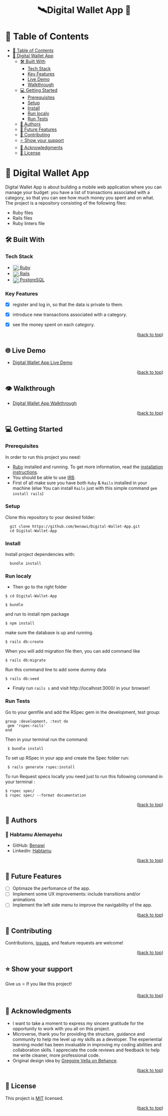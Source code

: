 <a name="readme-top"></a>

# <div align="center">🛰Digital Wallet App 🚀</div>

# 📗 Table of Contents

- [📗 Table of Contents](#-table-of-contents)
- [📖 Digital Wallet App ](#-ruby-group-capstone---catalog-of-my-things-)
  - [🛠 Built With ](#-built-with-)
    - [Tech Stack ](#tech-stack-)
    - [Key Features ](#key-features-)
    - [Live Demo](#live-demo)
    - [Walkthrough](#Walkthrough)
  - [💻 Getting Started ](#-getting-started-)
    - [Prerequisites](#prerequisites)
    - [Setup](#setup)
    - [Install](#install)
    - [Run localy](#run-localy)
    - [Run Tests ](#run-tests-)
  - [👥 Authors ](#-authors-)
  - [🔭 Future Features ](#-future-features-)
  - [🤝 Contributing ](#-contributing-)
  - [⭐️ Show your support ](#️-show-your-support-)
  - [🙏 Acknowledgments ](#-acknowledgments-)
  - [📝 License ](#-license-)

# 📖 Digital Wallet App <a name="about-project"></a>
Digital Wallet App is about building a mobile web application where you can manage your budget: you have a list of transactions associated with a category, so that you can see how much money you spent and on what.
The project is a repository consisting of the following files:

- Ruby files
- Rails files
- Ruby linters file

## 🛠 Built With <a name="built-with"></a>

### Tech Stack <a name="tech-stack"></a>
  <ul>
     <li>
      <a href="https://www.ruby-lang.org/en/">
      <img align="center" width="19" height="auto" src="https://upload.wikimedia.org/wikipedia/commons/thumb/7/73/Ruby_logo.svg/198px-Ruby_logo.svg.png?20101129171534" alt="ruby logo" />
      Ruby
      </a>
    </li>
    <li>
      <a href="https://rubyonrails.org/">
      <img align="center" width="19" height="auto" src="./rails-red-logo.svg" alt="ruby logo" />
      Rails
      </a>
    </li>
    <li>
      <a href="https://www.postgresql.org/">
      <img align="center" width="19" height="auto" src="https://wiki.postgresql.org/images/3/30/PostgreSQL_logo.3colors.120x120.png" alt="postgreSQL logo" />
      PostgreSQL
      </a>
    </li>
  </ul>
  
</ul>

###  Key Features <a name="key-features"></a>

- [x] register and log in, so that the data is private to them.
- [x] introduce new transactions associated with a category.
- [x] see the money spent on each category.

        

<p align="right">(<a href="#readme-top">back to top</a>)</p>


## 🌐 Live Demo <a name="#live-demo"></a>

- [Digital Wallet App Live Demo](https://digital-wallet-app.onrender.com/)
<p align="right">(<a href="#readme-top">back to top</a>)</p>

## 👁 Walkthrough <a name="#Walkthrough"></a>

- [Digital Wallet App Walkthrough](https://www.loom.com/share/0a74ec0c9b0843adbba0274931d322b7?sid=059e58c2-fe0d-4d77-90e1-7021959a6c55)

<p align="right">(<a href="#readme-top">back to top</a>)</p>
<!-- GETTING STARTED -->

## 💻 Getting Started <a name="getting-started"></a>

### Prerequisites

In order to run this project you need:

- [Ruby](https://www.ruby-lang.org/en/) installed and running. To get more information, read the [installation instructions](https://github.com/microverseinc/curriculum-ruby/blob/main/simple-ruby/articles/ruby_installation_instructions.md).
- You should be able to use [IRB](https://en.wikipedia.org/wiki/Ruby_(programming_language)#Features).
- First of all make sure you have both `Ruby` & `Rails` installed in your machine
 (else You can install `Rails` just with this simple command  ```gem install rails```)
### Setup

Clone this repository to your desired folder:

```
  git clone https://github.com/benawi/Digital-Wallet-App.git
  cd Digital-Wallet-App
```

### Install

Install project dependencies with:

```
  bundle install
```
### Run localy
 - Then go to the right folder 
```
$ cd Digital-Wallet-App
```
```
$ bundle
```
and run to install npm package
```
$ npm install
```

make sure the database is up and running.
```
$ rails db:create
```
When you will add migration file then, you can add command like
```
$ rails db:migrate
```
Run this command line to add some dummy data
```
$ rails db:seed
```

 - Finaly run `rails s` and visit http://localhost:3000/  in your browser!

### Run Tests <a name="run-tests"></a>

Go to your gemfile and add the RSpec gem in the development, test group:

 ```
 group :development, :test do  
  gem 'rspec-rails'
 end
 ```
Then in your terminal run the command:

 ```
  $ bundle install
 ```
To set up RSpec in your app and create the Spec folder run:

 ```
  $ rails generate rspec:install
 ```
  To run Request specs locally you need just to run this following command in your terminal :
 ```
 $ rspec spec/
 $ rspec spec/ --format documentation 
 ```

<p align="right">(<a href="#readme-top">back to top</a>)</p>


## 👥 Authors <a name="authors"></a>

### 👤 **Habtamu Alemayehu**

- GitHub: [Benawi](https://github.com/Benawi)
- Linkedin: [Habtamu](https://www.linkedin.com/in/habtamualemayehu/)


<p align="right">(<a href="#readme-top">back to top</a>)</p>

## 🔭 Future Features <a name="future-features"></a>
- [ ] Optimaze the perfomance of the app.
- [ ] Implement some UX improvements: include transitions and/or animations
- [ ] Implement the left side menu to improve the navigability of the app.
<p align="right">(<a href="#readme-top">back to top</a>)</p>

## 🤝 Contributing <a name="contributing"></a>

Contributions, [issues](https://github.com/Benawi/Digital-Wallet-App/issues), and feature requests are welcome!

<p align="right">(<a href="#readme-top">back to top</a>)</p>

## ⭐️ Show your support <a name="support"></a>

Give us ⭐️ If you like this project!

<p align="right">(<a href="#readme-top">back to top</a>)</p>

## 🙏 Acknowledgments <a name="acknowledgements"></a>

- I want to take a moment to express my sincere gratitude for the opportunity to work with you all on this project.
- Microverse, thank you for providing the structure, guidance and community to help me level up my skills as a developer. The experiential learning model has been invaluable in improving my coding abilities and collaboration skills. I appreciate the code reviews and feedback to help me write cleaner, more professional code.
- Original design idea by [Gregoire Vella on Behance](https://www.behance.net/gregoirevella).

<p align="right">(<a href="#readme-top">back to top</a>)</p>

## 📝 License <a name="license"></a>

This project is [MIT](./MIT.md) licensed.

<p align="right">(<a href="#readme-top">back to top</a>)</p>
